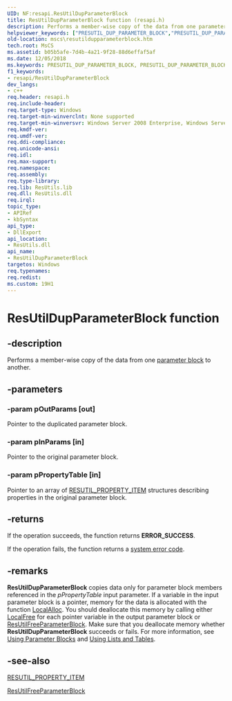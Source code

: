 ```yaml
---
UID: NF:resapi.ResUtilDupParameterBlock
title: ResUtilDupParameterBlock function (resapi.h)
description: Performs a member-wise copy of the data from one parameter block to another.helpviewer_keywords: ["PRESUTIL_DUP_PARAMETER_BLOCK","PRESUTIL_DUP_PARAMETER_BLOCK function [Failover Cluster]","ResUtilDupParameterBlock","ResUtilDupParameterBlock function [Failover Cluster]","_wolf_resutildupparameterblock","mscs.resutildupparameterblock","resapi/PRESUTIL_DUP_PARAMETER_BLOCK","resapi/ResUtilDupParameterBlock"]
old-location: mscs\resutildupparameterblock.htm
tech.root: MsCS
ms.assetid: b05b5afe-7d4b-4a21-9f28-88d6effaf5af
ms.date: 12/05/2018
ms.keywords: PRESUTIL_DUP_PARAMETER_BLOCK, PRESUTIL_DUP_PARAMETER_BLOCK function [Failover Cluster], ResUtilDupParameterBlock, ResUtilDupParameterBlock function [Failover Cluster], _wolf_resutildupparameterblock, mscs.resutildupparameterblock, resapi/PRESUTIL_DUP_PARAMETER_BLOCK, resapi/ResUtilDupParameterBlock
f1_keywords:
- resapi/ResUtilDupParameterBlock
dev_langs:
- c++
req.header: resapi.h
req.include-header: 
req.target-type: Windows
req.target-min-winverclnt: None supported
req.target-min-winversvr: Windows Server 2008 Enterprise, Windows Server 2008 Datacenter
req.kmdf-ver: 
req.umdf-ver: 
req.ddi-compliance: 
req.unicode-ansi: 
req.idl: 
req.max-support: 
req.namespace: 
req.assembly: 
req.type-library: 
req.lib: ResUtils.lib
req.dll: ResUtils.dll
req.irql: 
topic_type:
- APIRef
- kbSyntax
api_type:
- DllExport
api_location:
- ResUtils.dll
api_name:
- ResUtilDupParameterBlock
targetos: Windows
req.typenames: 
req.redist: 
ms.custom: 19H1
---
```


# ResUtilDupParameterBlock function


## -description


Performs a member-wise copy of the data from one  <a href="https://docs.microsoft.com/previous-versions/windows/desktop/mscs/parameter-blocks">parameter block</a> to another.


## -parameters




### -param pOutParams [out]

Pointer to the duplicated parameter block.


### -param pInParams [in]

Pointer to the original parameter block.


### -param pPropertyTable [in]

Pointer to an array of  <a href="https://docs.microsoft.com/previous-versions/windows/desktop/api/resapi/ns-resapi-resutil_property_item">RESUTIL_PROPERTY_ITEM</a> structures describing properties in the original parameter block.


## -returns



If the operation succeeds, the function returns <b>ERROR_SUCCESS</b>.

If the operation fails, 
the function returns a <a href="https://docs.microsoft.com/windows/desktop/Debug/system-error-codes">system error code</a>.




## -remarks



<b>ResUtilDupParameterBlock</b> copies data only for parameter block members referenced in the <i>pPropertyTable</i> input parameter. If a variable in the input parameter block is a pointer, memory for the data is allocated with the function  <a href="https://docs.microsoft.com/windows/desktop/api/winbase/nf-winbase-localalloc">LocalAlloc</a>. You should deallocate this memory by calling either  <a href="https://docs.microsoft.com/windows/desktop/api/winbase/nf-winbase-localfree">LocalFree</a> for each pointer variable in the output parameter block or  <a href="https://docs.microsoft.com/windows/desktop/api/resapi/nf-resapi-resutilfreeparameterblock">ResUtilFreeParameterBlock</a>. Make sure that you deallocate memory whether  <b>ResUtilDupParameterBlock</b> succeeds or fails. For more information, see  <a href="https://docs.microsoft.com/previous-versions/windows/desktop/mscs/using-parameter-blocks">Using Parameter Blocks</a> and  <a href="https://docs.microsoft.com/previous-versions/windows/desktop/mscs/using-lists-and-tables">Using Lists and Tables</a>.




## -see-also




<a href="https://docs.microsoft.com/previous-versions/windows/desktop/api/resapi/ns-resapi-resutil_property_item">RESUTIL_PROPERTY_ITEM</a>



<a href="https://docs.microsoft.com/windows/desktop/api/resapi/nf-resapi-resutilfreeparameterblock">ResUtilFreeParameterBlock</a>
 

 

